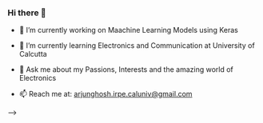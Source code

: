 ### Hi there 👋


- 🔭 I’m currently working on Maachine Learning Models using Keras
- 🌱 I’m currently learning Electronics and Communication at University of Calcutta


- 💬 Ask me about my Passions, Interests and the amazing world of Electronics
- 📫 Reach me at: arjunghosh.irpe.caluniv@gmail.com

-->

<!-- 👯 I’m looking to collaborate on ...
- 🤔 I’m looking for help with ...
- 😄 Pronouns: Mr.
- ⚡ Fun fact: 
